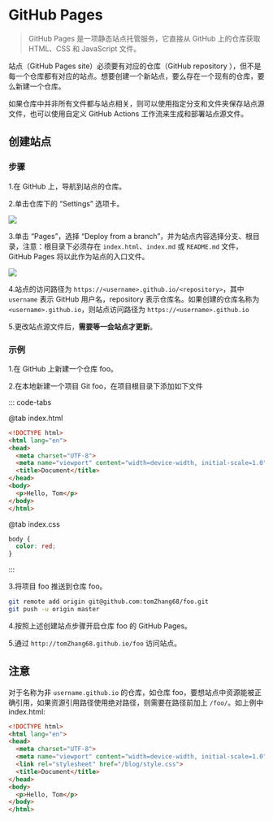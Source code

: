 # GitHub Pages

> GitHub Pages 是一项静态站点托管服务，它直接从 GitHub 上的仓库获取 HTML、CSS 和 JavaScript 文件。

站点（GitHub Pages site）必须要有对应的仓库（GitHub repository ），但不是每一个仓库都有对应的站点。想要创建一个新站点，要么存在一个现有的仓库，要么新建一个仓库。

如果仓库中并非所有文件都与站点相关，则可以使用指定分支和文件夹保存站点源文件，也可以使用自定义 GitHub Actions 工作流来生成和部署站点源文件。

## 创建站点

### 步骤

1.在 GitHub 上，导航到站点的仓库。

2.单击仓库下的 “Settings” 选项卡。

![](http://image.newarea.site/20230901/01.png)

3.单击 “Pages”，选择 “Deploy from a branch”，并为站点内容选择分支、根目录，注意：根目录下必须存在 `index.html`、`index.md` 或 `README.md` 文件，GitHub Pages 将以此作为站点的入口文件。

![](http://image.newarea.site/20230901/02.png)

4.站点的访问路径为 `https://<username>.github.io/<repository>`，其中 `username` 表示 GitHub 用户名，repository 表示仓库名。如果创建的仓库名称为 `<username>.github.io`，则站点访问路径为 `https://<username>.github.io`

5.更改站点源文件后，**需要等一会站点才更新**。

### 示例

1.在 GitHub 上新建一个仓库 foo。

2.在本地新建一个项目 Git foo，在项目根目录下添加如下文件

::: code-tabs

@tab index.html

```html
<!DOCTYPE html>
<html lang="en">
<head>
  <meta charset="UTF-8">
  <meta name="viewport" content="width=device-width, initial-scale=1.0">
  <title>Document</title>
</head>
<body>
  <p>Hello, Tom</p>
</body>
</html>
```

@tab index.css

```css
body {
  color: red;
}
```

:::

3.将项目 foo 推送到仓库 foo。

```sh
git remote add origin git@github.com:tomZhang68/foo.git
git push -u origin master
```

4.按照上述创建站点步骤开启仓库 foo 的 GitHub Pages。

5.通过 `http://tomZhang68.github.io/foo` 访问站点。

## 注意

对于名称为非 `username.github.io` 的仓库，如仓库 foo，要想站点中资源能被正确引用，如果资源引用路径使用绝对路径，则需要在路径前加上 `/foo/`。如上例中 index.html:

```html
<!DOCTYPE html>
<html lang="en">
<head>
  <meta charset="UTF-8">
  <meta name="viewport" content="width=device-width, initial-scale=1.0">
  <link rel="stylesheet" href="/blog/style.css">
  <title>Document</title>
</head>
<body>
  <p>Hello, Tom</p>
</body>
</html>
```
